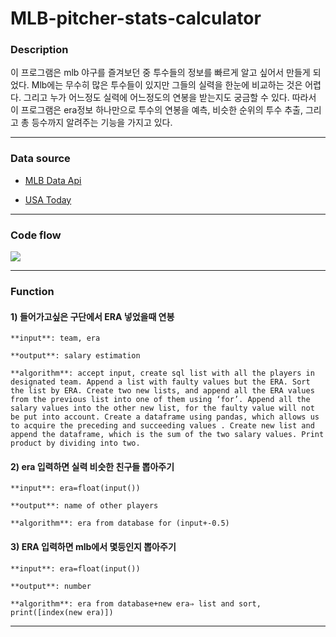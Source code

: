 # MLB-pitcher-stats-calculator

### Description
이 프로그램은 mlb 야구를 즐겨보던 중 투수들의 정보를 빠르게 알고 싶어서 만들게 되었다. Mlb에는 무수히 많은 투수들이 있지만 그들의 실력을 한눈에 비교하는 것은 어렵다. 그리고 누가 어느정도 실력에 어느정도의 연봉을 받는지도 궁금할 수 있다. 따라서 이 프로그램은 era정보 하나만으로 투수의 연봉을 예측, 비슷한 순위의 투수 추출, 그리고 총 등수까지 알려주는 기능을 가지고 있다.
***

### Data source

+ [MLB Data Api]("https://appac.github.io/mlb-data-api-docs/")

+ [USA Today]("https://www.usatoday.com/sports/mlb/salaries/")
***

### Code flow
<div>
<img src=https://user-images.githubusercontent.com/70150687/91303293-c14e9800-e7e2-11ea-8584-39e7283e942f.jpg>
</div>

***

### Function
#### 1) 들어가고싶은 구단에서 ERA 넣었을때 연봉

    **input**: team, era

    **output**: salary estimation

    **algorithm**: accept input, create sql list with all the players in designated team. Append a list with faulty values but the ERA. Sort the list by ERA. Create two new lists, and append all the ERA values from the previous list into one of them using ‘for’. Append all the salary values into the other new list, for the faulty value will not be put into account. Create a dataframe using pandas, which allows us to acquire the preceding and succeeding values . Create new list and append the dataframe, which is the sum of the two salary values. Print product by dividing into two.

#### 2) era 입력하면 실력 비슷한 친구들 뽑아주기

    **input**: era=float(input())

    **output**: name of other players

    **algorithm**: era from database for (input+-0.5)

#### 3) ERA 입력하면 mlb에서 몇등인지 뽑아주기

    **input**: era=float(input())

    **output**: number

    **algorithm**: era from database+new era⇒ list and sort, print([index(new era)])
***
